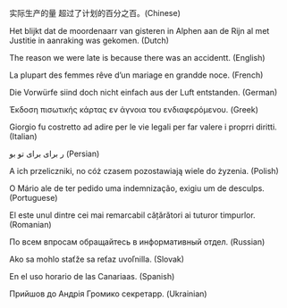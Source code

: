 实际生产的量 超过了计划的百分之百。(Chinese)

Het blijkt dat de <warning descr="MORFOLOGIK_RULE_EN_US">moordenaarr</warning> van gisteren in <warning descr="PLAATS_AAN_DEN">Alphen aan de Rijn</warning> al met Justitie in aanraking was gekomen. (Dutch)

The reason we were late <warning descr="REASON_IS_BECAUSE">is because</warning> there was an <warning descr="MORFOLOGIK_RULE_EN_US">accidentt</warning>. (English)

La plupart des femmes <warning descr="ACCORD_LA_PLUPART_DES">rêve</warning> d’un mariage en <warning descr="MORFOLOGIK_RULE_EN_US">grandde</warning> noce. (French)

Die Vorwürfe <warning descr="MORFOLOGIK_RULE_EN_US">siind</warning> doch nicht einfach <warning descr="AUS_DEM_NICHTS">aus der Luft entstanden</warning>. (German)

Έκδοση <warning descr="MORFOLOGIK_RULE_EN_US">πισωτικής</warning> κάρτας εν <warning descr="GREEK_DATIVE_1">άγνοια</warning> του ενδιαφερόμενου. (Greek)

Giorgio fu costretto ad adire <warning descr="GR_10_004">per le vie legali</warning> per far valere i <warning descr="MORFOLOGIK_RULE_EN_US">proprri</warning> diritti. (Italian)

ر <warning descr="PERSIAN_WORD_REPEAT_RULE">برای برای</warning> تو بو (Persian)

A ich przeliczniki, <warning descr="INTERJ_PRZECINEK">no cóż czasem</warning> pozostawiają wiele do <warning descr="MORFOLOGIK_RULE_EN_US">żyzenia</warning>. (Polish)

O Mário ale de ter pedido uma <warning descr="PT_BR_SIMPLE_REPLACE">indemnização</warning>, exigiu um de <warning descr="MORFOLOGIK_RULE_EN_US">desculps</warning>. (Portuguese)

El este unul dintre <warning descr="CEI_MAI_SUBST_PLURAL">cei mai remarcabil</warning> cățărători ai tuturor <warning descr="MORFOLOGIK_RULE_EN_US">timpurlor</warning>. (Romanian)

По всем <warning descr="MORFOLOGIK_RULE_EN_US">впросам</warning> обращайтесь в <warning descr="INFORMATIVNIJ_INFORMACIONNIJ">информативный отдел</warning>. (Russian)

Ako sa mohlo <warning descr="MORFOLOGIK_RULE_EN_US">staťže</warning> sa reťaz <warning descr="MORFOLOGIK_RULE_EN_US">uvoľnilla</warning>. (Slovak)

En el <warning descr="USO_HUSO">uso</warning> horario de las <warning descr="MORFOLOGIK_RULE_EN_US">Canariaas</warning>. (Spanish)

Прийшов до Андрія Громико <warning descr="MORFOLOGIK_RULE_EN_US">секретарр</warning>. (Ukrainian)
